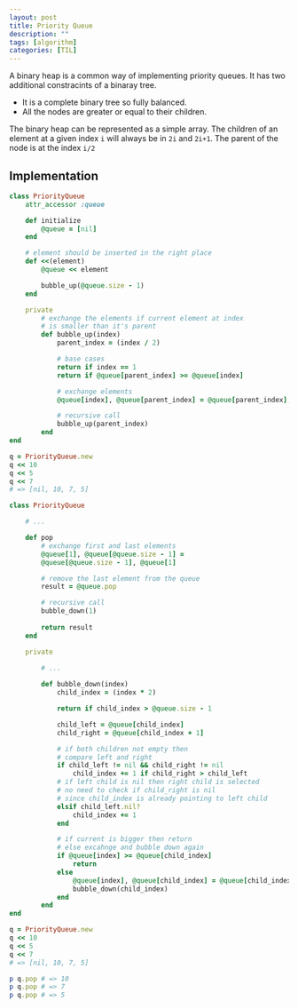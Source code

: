 ```yaml
---
layout: post
title: Priority Queue
description: "" 
tags: [algorithm]
categories: [TIL]
---
```


A binary heap is a common way of implementing priority queues. It has two additional constracints of a binaray tree.
- It is a complete binary tree so fully balanced.
- All the nodes are greater or equal to their children.

The binary heap can be represented as a simple array. The children of an element at a given index ```i``` will always be in ```2i``` and ```2i+1```. The parent of the node is at the index ```i/2```

## **Implementation**

```ruby
class PriorityQueue
    attr_accessor :queue

    def initialize
        @queue = [nil]
    end

    # element should be inserted in the right place
    def <<(element)
        @queue << element

        bubble_up(@queue.size - 1)
    end

    private
        # exchange the elements if current element at index
        # is smaller than it's parent
        def bubble_up(index)
            parent_index = (index / 2)

            # base cases
            return if index == 1 
            return if @queue[parent_index] >= @queue[index] 

            # exchange elements
            @queue[index], @queue[parent_index] = @queue[parent_index], @queue[index]

            # recursive call
            bubble_up(parent_index)
        end
end

q = PriorityQueue.new
q << 10
q << 5
q << 7
# => [nil, 10, 7, 5]
```

```ruby
class PriorityQueue

    # ...

    def pop
        # exchange first and last elements
        @queue[1], @queue[@queue.size - 1] = 
        @queue[@queue.size - 1], @queue[1]

        # remove the last element from the queue
        result = @queue.pop

        # recursive call
        bubble_down(1)
        
        return result
    end

    private 
    
        # ...

        def bubble_down(index)
            child_index = (index * 2)

            return if child_index > @queue.size - 1

            child_left = @queue[child_index]
            child_right = @queue[child_index + 1]

            # if both children not empty then
            # compare left and right
            if child_left != nil && child_right != nil
                child_index += 1 if child_right > child_left
            # if left child is nil then right child is selected
            # no need to check if child_right is nil
            # since child_index is already pointing to left child
            elsif child_left.nil?
                child_index += 1
            end

            # if current is bigger then return
            # else excahnge and bubble down again
            if @queue[index] >= @queue[child_index]
                return
            else
                @queue[index], @queue[child_index] = @queue[child_index], @queue[index]
                bubble_down(child_index)
            end
        end
end

q = PriorityQueue.new
q << 10
q << 5
q << 7
# => [nil, 10, 7, 5]

p q.pop # => 10
p q.pop # => 7
p q.pop # => 5
```